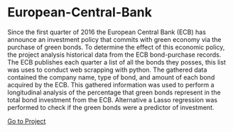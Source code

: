 # European-Central-Bank
Since the first quarter of 2016 the European Central Bank (ECB) has announce an investment policy that commits with green economy via the purchase of green bonds. To determine the effect of this economic policy, the project analysis historical data from the ECB bond-purchase records. The ECB publishes each quarter a list of all the bonds they posses, this list was uses to conduct web scrapping with python. The gathered data contained the company name, type of bond, and amount of each bond acquired by the ECB. This gathered information was used to perform a longitudinal analysis of the percentage that green bonds represent in the total bond investment from the ECB. Alternative a Lasso regression was performed to check if the green bonds were a predictor of investment.

[Go to Project](https://cafrigolett.github.io/European-Central-Bank/)
